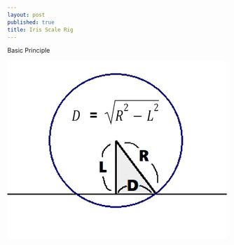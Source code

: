 ```yaml
---
layout: post
published: true
title: Iris Scale Rig
---
```


Basic Principle

<img src="/images/Iris_Scale_Basic_Principle.png"/>

